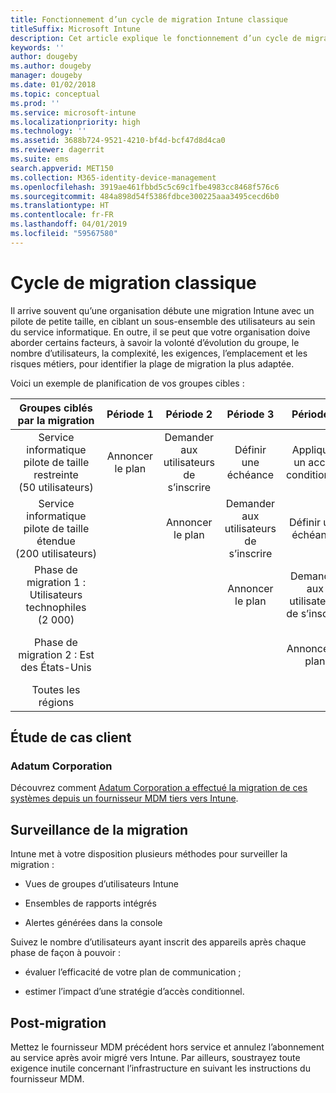 ```yaml
---
title: Fonctionnement d’un cycle de migration Intune classique
titleSuffix: Microsoft Intune
description: Cet article explique le fonctionnement d’un cycle de migration Microsoft Intune et propose des exemples pour illustrer la façon dont vous pouvez gérer les cycles de migration.
keywords: ''
author: dougeby
ms.author: dougeby
manager: dougeby
ms.date: 01/02/2018
ms.topic: conceptual
ms.prod: ''
ms.service: microsoft-intune
ms.localizationpriority: high
ms.technology: ''
ms.assetid: 3688b724-9521-4210-bf4d-bcf47d8d4ca0
ms.reviewer: dagerrit
ms.suite: ems
search.appverid: MET150
ms.collection: M365-identity-device-management
ms.openlocfilehash: 3919ae461fbbd5c5c69c1fbe4983cc8468f576c6
ms.sourcegitcommit: 484a898d54f5386fdbce300225aaa3495cecd6b0
ms.translationtype: HT
ms.contentlocale: fr-FR
ms.lasthandoff: 04/01/2019
ms.locfileid: "59567580"
---
```

# <a name="typical-migration-cycle"></a>Cycle de migration classique

Il arrive souvent qu’une organisation débute une migration Intune avec un pilote de petite taille, en ciblant un sous-ensemble des utilisateurs au sein du service informatique. En outre, il se peut que votre organisation doive aborder certains facteurs, à savoir la volonté d’évolution du groupe, le nombre d’utilisateurs, la complexité, les exigences, l’emplacement et les risques métiers, pour identifier la plage de migration la plus adaptée.

Voici un exemple de planification de vos groupes cibles :

  | **Groupes ciblés par la migration** | **Période 1** | **Période 2** | **Période 3** | **Période 4** | **...**
|:---:|:---:|:---:|:---:|:---:|:---:|
| Service informatique pilote de taille restreinte (50 utilisateurs) | Annoncer le plan | Demander aux utilisateurs de s’inscrire | Définir une échéance | Appliquer un accès conditionnel |  |                                                        
| Service informatique pilote de taille étendue (200 utilisateurs) |  | Annoncer le plan | Demander aux utilisateurs de s’inscrire | Définir une échéance | Appliquer un accès conditionnel |
| Phase de migration 1 : Utilisateurs technophiles (2 000) |  |  | Annoncer le plan | Demander aux utilisateurs de s’inscrire | Définir une échéance |
| Phase de migration 2 : Est des États-Unis |  |  |  | Annoncer le plan | Demander aux utilisateurs de s’inscrire |
| Toutes les régions |  |  |  |  | Annoncer le plan |

## <a name="customer-migration-case-study"></a>Étude de cas client

### <a name="adatum-corporation"></a>Adatum Corporation

Découvrez comment [Adatum Corporation a effectué la migration de ces systèmes depuis un fournisseur MDM tiers vers Intune](https://gallery.technet.microsoft.com/Intune-migration-guide-893a95e3?redir=0).

## <a name="monitoring-migration"></a>Surveillance de la migration

Intune met à votre disposition plusieurs méthodes pour surveiller la migration :

* Vues de groupes d’utilisateurs Intune

* Ensembles de rapports intégrés

* Alertes générées dans la console

Suivez le nombre d’utilisateurs ayant inscrit des appareils après chaque phase de façon à pouvoir :

-   évaluer l’efficacité de votre plan de communication ;

-   estimer l’impact d’une stratégie d’accès conditionnel.


## <a name="post-migration"></a>Post-migration

Mettez le fournisseur MDM précédent hors service et annulez l’abonnement au service après avoir migré vers Intune. Par ailleurs, soustrayez toute exigence inutile concernant l’infrastructure en suivant les instructions du fournisseur MDM.
